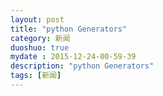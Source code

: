 ```yaml
---
layout: post
title: "python Generators"
category: 新闻
duoshuo: true
mydate : 2015-12-24-00-59-39
description: "python Generators"
tags: [新闻]
---
```

